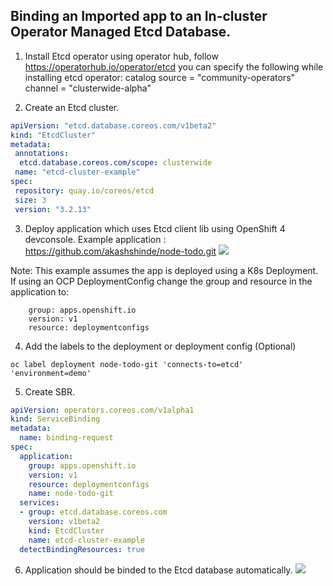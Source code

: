 ## Binding an Imported app to an In-cluster Operator Managed Etcd Database.

1. Install Etcd operator using operator hub,
   follow https://operatorhub.io/operator/etcd
   you can specify the following while installing etcd operator:
   catalog source = "community-operators"
   channel = "clusterwide-alpha"

2. Create an Etcd cluster.
 ```yaml
 apiVersion: "etcd.database.coreos.com/v1beta2"
 kind: "EtcdCluster"
 metadata:
  annotations:
   etcd.database.coreos.com/scope: clusterwide
  name: "etcd-cluster-example"
 spec:
  repository: quay.io/coreos/etcd
  size: 3
  version: "3.2.13"
 ```

3. Deploy application which uses Etcd client lib using OpenShift 4 devconsole.
Example application : https://github.com/akashshinde/node-todo.git
![](https://i.imgur.com/WGQZ1nj.png)

Note: This example assumes the app is deployed using a K8s Deployment. If using an OCP DeploymentConfig change the group and resource in the application to:

```
    group: apps.openshift.io
    version: v1
    resource: deploymentconfigs
```

4. Add the labels to the deployment or deployment config (Optional)

```
oc label deployment node-todo-git 'connects-to=etcd' 'environment=demo'
```

5. Create SBR.
```yaml
apiVersion: operators.coreos.com/v1alpha1
kind: ServiceBinding
metadata:
  name: binding-request
spec:
  application:
    group: apps.openshift.io
    version: v1
    resource: deploymentconfigs
    name: node-todo-git
  services:
  - group: etcd.database.coreos.com
    version: v1beta2
    kind: EtcdCluster
    name: etcd-cluster-example
  detectBindingResources: true
```

6. Application should be binded to the Etcd database automatically.
![](https://i.imgur.com/JjORDrJ.png)
